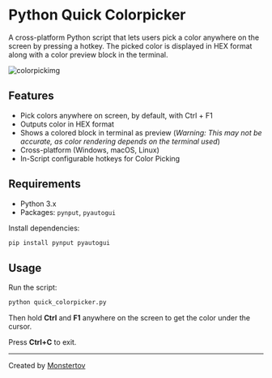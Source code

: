 # Python Quick Colorpicker

A cross-platform Python script that lets users pick a color anywhere on the screen by pressing a hotkey. The picked color is displayed in HEX format along with a color preview block in the terminal.

<img src="https://tov.monster/host/pythoncolorpicker.png" alt="colorpickimg">

## Features

- Pick colors anywhere on screen, by default, with Ctrl + F1 
- Outputs color in HEX format
- Shows a colored block in terminal as preview (_Warning: This may not be accurate, as color rendering depends on the terminal used_)
- Cross-platform (Windows, macOS, Linux)
- In-Script configurable hotkeys for Color Picking

## Requirements

- Python 3.x
- Packages: `pynput`, `pyautogui`

Install dependencies:

```bash
pip install pynput pyautogui
```

## Usage

Run the script:

```bash
python quick_colorpicker.py
```

Then hold **Ctrl** and **F1** anywhere on the screen to get the color under the cursor.

Press **Ctrl+C** to exit.

---

Created by [Monstertov](https://github.com/Monstertov)
